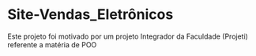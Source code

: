 # Site-Vendas_Eletrônicos
Este projeto foi motivado por um projeto Integrador da Faculdade (Projeti) referente a matéria de POO
